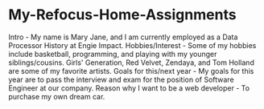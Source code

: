 # My-Refocus-Home-Assignments

 Intro -                                   My name is Mary Jane, and I am currently employed as a Data Processor History at Engie Impact.
 Hobbies/Interest -                        Some of my hobbies include basketball, programming, and playing with my younger siblings/cousins. Girls' Generation, Red                                                  Velvet, Zendaya, and Tom Holland are some of my favorite artists.
 Goals for this/next year -                My goals for this year are to pass the interview and exam for the position of Software Engineer at our company.
 Reason why I want to be a web developer - To purchase my own dream car.

